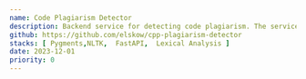 ```yaml
---
name: Code Plagiarism Detector
description: Backend service for detecting code plagiarism. The service uses a combination of lexical and semantic analysis to detect similarities between code snippets.
github: https://github.com/elskow/cpp-plagiarism-detector
stacks: [ Pygments,NLTK,  FastAPI,  Lexical Analysis ]
date: 2023-12-01
priority: 0
---
```

